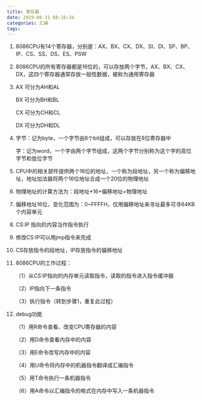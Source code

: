 ```yaml
---
title: 寄存器
date: 2019-08-31 08:16:34
categories: 汇编
tags:
---
```

1. 8086CPU有14个寄存器，分别是：AX、BX、CX、DX、SI、DI、SP、BP、IP、CS、SS、DS、ES、PSW

2. 8086CPU的所有寄存器都是16位的，可以存放两个字节，AX、BX、CX、DX，这四个寄存器通常存放一般性数据，被称为通用寄存器

3. AX 可分为AH和AL

    BX 可分为BH和BL

    CX 可分为CH和CL

    DX 可分为DH和DL

4. 字节：记为byte，一个字节由8个bit组成，可以存放在8位寄存器中

    字：记为word，一个字由两个字节组成，这两个字节分别称为这个字的高位字节和低位字节

5. CPU中的相关部件提供两个16位的地址，一个称为段地址，另一个称为偏移地址，地址加法器将两个16位地址合成一个20位的物理地址

6. 物理地址的计算方法为：段地址*16+偏移地址=物理地址

7. 偏移地址16位，变化范围为：0~FFFFH，仅用偏移地址来寻址最多可寻64KB个内容单元

8. CS:IP 指向的内容当作指令执行

9. 修改CS:IP可以用jmp指令来完成

10. CS存放指令的段地址，IP存放指令的偏移地址

11. 8086CPU的工作过程：

    （1）从CS:IP指向的内存单元读取指令，读取的指令进入指令缓冲器

    （2）IP指向下一条指令

    （3）执行指令（转到步骤1，重复此过程）

12. debug功能

    （1）用R命令查看、改变CPU寄存器的内容

    （2）用D命令查看内存中的内容

    （3）用E命令改写内存中的内容

    （4）用U命令将内存中的机器指令翻译成汇编指令

    （5）用T命令执行一条机器指令

    （6）用A命令以汇编指令的格式在内存中写入一条机器指令
